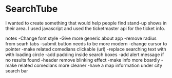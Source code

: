 # SearchTube

I wanted to create something that would help people find stand-up shows in their area. 
I used javascript and used the ticketmaster api for the ticket info. 


notes 
-Change font style
-Give more generic about app 
-remove radius from searh tabs 
-submit button needs to be more modern
-change cursor to pointer 
-make related comedians clickable (url)
-replace  searching text with with loading circle 
-add padding inside search boxes 
-add alert message if no results found 
-header remove blinking effect 
-make info more boardly 
-make related comedians more cleaner
-have a map information under city search bar 

